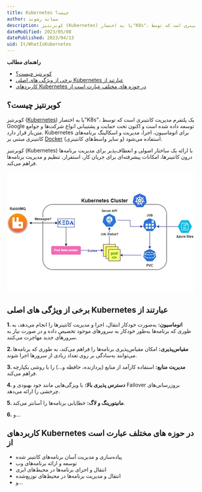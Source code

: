 ```yaml
---
title: Kubernetes چیست؟
author: سمانه رشوند
description: کوبرنتیز (Kubernetes) یا به اختصار"K8s"، یک پلتفرم مدیریت کانتینری است که توسط Google توسعه داده شده است 
dateModified: 2023/05/08 
datePublished: 2023/04/13   
uid: It/WhatIsKubernetes
---
```

**راهنمای مطالب**

- [کوبرنتیز چیست؟](#کوبرنتیز-چیست)
- [برخی از ویژگی های اصلی Kubernetes عبارتند از](#برخی-از-ویژگی-های-اصلی-Kubernetes-عبارتند-از)
- [کاربردهای Kubernetes در حوزه های مختلف عبارت است از](#کاربردهای-Kubernetes-در-حوزه-های-مختلف-عبارت-است-از)

## کوبرنتیز چیست؟
کوبرنتیز ([Kubernetes](https://kubernetes.io/)) یا به اختصار"K8s"، یک پلتفرم مدیریت کانتینری است که توسط Google توسعه داده شده است و اکنون تحت حمایت و پشتیبانی انواع شرکت‌ها و جوامع متن‌باز قرار دارد. Kubernetes برای اتوماسیون، اجرا، مدیریت و اسکالینگ برنامه‌های کانتینری مبتنی بر [Docker](https://www.hooshkar.com/Wiki/InformationTechnology/WhatIsDocker) (و سایر واسط‌های کانتینری) استفاده می‌شود.

کوبرنتیز (Kubernetes) با ارائه یک ساختار اصولی و انعطاف‌پذیر برای مدیریت برنامه‌ها درون کانتینرها، امکانات پیشرفته‌ای برای جریان کار، استقرار، تنظیم و مدیریت برنامه‌ها فراهم می‌کند. 

!["Kubernetes"](./Images/Kubernetes.webp)

## برخی از ویژگی های اصلی Kubernetes عبارتند از

**1. اتوماسیون:** به‌صورت خودکار انتقال، اجرا و مدیریت کانتینرها را انجام می‌دهد، به طوری که برنامه‌ها به‌طور خودکار به سرورهای موجود تخصیص داده و در صورت نیاز به سرورهای جدید مهاجرت می‌کنند.

**2. مقیاس‌پذیری:** امکان مقیاس‌پذیری برنامه‌ها را فراهم می‌کند، به طوری که برنامه‌ها می‌توانند به‌سادگی بر روی تعداد زیادی از سرورها اجرا شوند.

**3. مدیریت منابع:** استفاده کارآمد از منابع (پردازنده، حافظه و...) را با روشی یکپارچه فراهم می‌کند.

**4. دسترس پذیری بالا:** با ویزگی‌هایی مانند خود بهبودی و Failover بروزرسانی‌های چرخشی را ارائه می‌دهد.

**5. مانیتورینگ و لاگ:** خطایابی برنامه‌ها را آسانتر می‌کند.

**6.** و...


## کاربردهای Kubernetes در حوزه های مختلف عبارت است از

* پیاده‌سازی و مدیریت آسان برنامه‌های کانتینر شده
* توسعه و ارائه برنامه‌های وب
* انتقال و اجرای برنامه‌ها در محیط‌های ابری
* انتقال و مدیریت برنامه‌ها در محیط‌های توزیع‌شده
* و...


[کوبرنتیز چیست؟]: #بلیزر-چیست
[برخی از ویژگی های اصلی Kubernetes عبارتند از]: #برخی-از-ویژگی-های-اصلی-Kubernetes-عبارتند-از
[کاربردهای Kubernetes در حوزه های مختلف عبارت است از]: #کاربردهای-Kubernetes-در-حوزه-های-مختلف-عبارت-است-از